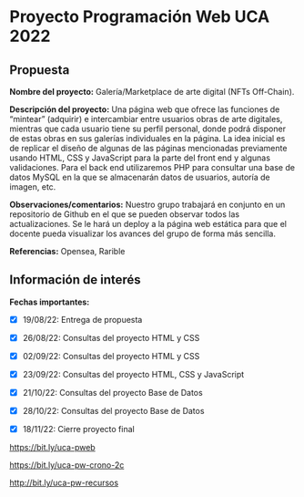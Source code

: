 # Proyecto Programación Web UCA 2022

## Propuesta

**Nombre del proyecto:** 
Galería/Marketplace de arte digital (NFTs Off-Chain). 

**Descripción del proyecto:** 
Una página web que ofrece las funciones de “mintear” (adquirir) e intercambiar entre usuarios obras de arte digitales, mientras que cada usuario tiene su perfil personal, donde podrá disponer de estas obras en sus galerías individuales en la página. La idea inicial es de replicar el diseño de algunas de las páginas mencionadas previamente usando HTML, CSS y JavaScript para la parte del front end y algunas validaciones. Para el back end utilizaremos PHP para consultar una base de datos MySQL en la que se almacenarán datos de usuarios, autoría de imagen, etc.

**Observaciones/comentarios:** 
Nuestro grupo trabajará en conjunto en un repositorio de Github en el que se pueden observar todos las actualizaciones. Se le hará un deploy a la página web estática para que el docente pueda visualizar los avances del grupo de forma más sencilla. 

**Referencias:** Opensea, Rarible

## Información de interés

**Fechas importantes:**

- [x] 19/08/22: Entrega de propuesta
- [x] 26/08/22: Consultas del proyecto HTML y CSS 
- [x] 02/09/22: Consultas del proyecto HTML y CSS 
- [x] 23/09/22: Consultas del proyecto HTML, CSS y JavaScript
- [x] 21/10/22: Consultas del proyecto Base de Datos
- [x] 28/10/22: Consultas del proyecto Base de Datos
- [x] 18/11/22: Cierre proyecto final


https://bit.ly/uca-pweb

https://bit.ly/uca-pw-crono-2c

http://bit.ly/uca-pw-recursos
